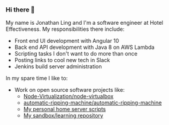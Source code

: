 ### Hi there 👋
My name is Jonathan Ling and I'm a software engineer at Hotel Effectiveness. My responsibilities there include:
- Front end UI development with Angular 10
- Back end API development with Java 8 on AWS Lambda
- Scripting tasks I don't want to do more than once
- Posting links to cool new tech in Slack
- Jenkins build server administration

In my spare time I like to:
* Work on open source software projects like:
  - [Node-Virtualization/node-virtualbox](https://github.com/Node-Virtualization/node-virtualbox)
  - [automatic-ripping-machine/automatic-ripping-machine](https://github.com/automatic-ripping-machine/automatic-ripping-machine)
  - [My personal home server scripts](https://github.com/colonelpopcorn/home-server)
  - [My sandbox/learning repository](https://github.com/colonelpopcorn/sandbox)

<!--
**colonelpopcorn/colonelpopcorn** is a ✨ _special_ ✨ repository because its `README.md` (this file) appears on your GitHub profile.

Here are some ideas to get you started:

- 🔭 I’m currently working on ...
- 🌱 I’m currently learning ...
- 👯 I’m looking to collaborate on ...
- 🤔 I’m looking for help with ...
- 💬 Ask me about ...
- 📫 How to reach me: ...
- 😄 Pronouns: ...
- ⚡ Fun fact: ...
-->
